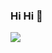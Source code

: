 ### Hi Hi  👋
![](https://github-readme-stats.vercel.app/api/top-langs?username=yoshimaa)

<!--
**yoshimaa/yoshimaa** is a ✨ _special_ ✨ repository because its `README.md` (this file) appears on your GitHub profile.
-->
